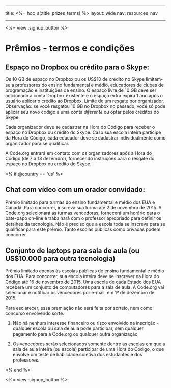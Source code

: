 * * *

title: <%= hoc_s(:title_prizes_terms) %> layout: wide nav: resources_nav

* * *

<%= view :signup_button %>

# Prêmios - termos e condições

## Espaço no Dropbox ou crédito para o Skype:

Os 10 GB de espaço no Dropbox ou os US$10 de crédito no Skype limitam-se a professores do ensino fundamental e médio, educadores de clubes de programação e instituições de ensino. O espaço livre de 10 GB deve ser adicionado à conta Dropbox existente e o espaço extra expira 1 ano após o usuário aplicar o crédito ao Dropbox. Limite de um resgate por organizador. Observação: se você resgatou 10 GB no Dropbox no passado, você só pode aplicar seu novo código a uma conta *diferente* ou optar pelos créditos do Skype.

Cada organizador deve se cadastrar na Hora do Código para receber o espaço no Dropbox ou crédito do Skype. Caso sua escola inteira participe da Hora do Código, cada educador deve se cadastrar individualmente como organizador para se qualificar.

A Code.org entrará em contato com os organizadores após a Hora do Código (de 7 a 13 dezembro), fornecendo instruções para o resgate do espaço no Dropbox ou crédito do Skype.

<% if @country == 'us' %>

## Chat com vídeo com um orador convidado:

Prêmio limitado para turmas do ensino fundamental e médio dos EUA e Canadá. Para concorrer, inscreva sua turma até 2 de novembro de 2015. A Code.org selecionará as turmas vencedoras, fornecerá um horário para o bate-papo on-line e trabalhará com o professor apropriado para definir os detalhes da tecnologia. Não é preciso que a escola toda se inscreva para se qualificar para este prêmio. Tanto escolas públicas como privadas podem concorrer.

## Conjunto de laptops para sala de aula (ou US$10.000 para outra tecnologia)

Prêmio limitado apenas às escolas públicas de ensino fundamental e médio dos EUA. Para concorrer, sua escola inteira deve se inscrever na Hora do Código até 16 de novembro de 2015. Uma escola de cada Estado dos EUA receberá um conjunto de computadores para a sala de aula. A Code.org vai selecionar e notificar os vencedores por e-mail, em 1º de dezembro de 2015.

Para esclarecer, essa premiação não será feita por sorteio, nem como concurso envolvendo sorte.

1) Não há nenhum interesse financeiro ou risco envolvido na inscrição - qualquer escola ou sala de aula pode participar, sem qualquer pagamento para a Code.org ou qualquer outra organização

2) Os vencedores serão selecionados somente dentre as escolas em que a sala de aula inteira (ou escola) participar de uma Hora do Código, o que envolve um teste de habilidade coletiva dos estudantes e dos professores.

<% end %>

<%= view :signup_button %>